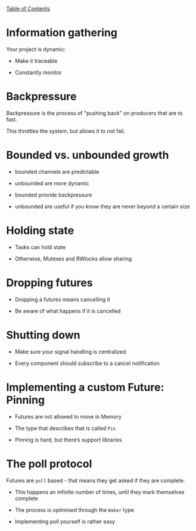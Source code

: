 [Table of Contents](./index.html)

Information gathering
=====================

Your project is dynamic:

-   Make it traceable

-   Constantly monitor

Backpressure
============

Backpressure is the process of "pushing back" on producers that are to
fast.

This throttles the system, but allows it to not fail.

Bounded vs. unbounded growth
============================

-   bounded channels are predictable

-   unbounded are more dynamic

-   bounded provide backpressure

-   unbounded are useful if you know they are never beyond a certain
    size

Holding state
=============

-   Tasks can hold state

-   Otherwise, Mutexes and RWlocks allow sharing

Dropping futures
================

-   Dropping a futures means cancelling it

-   Be aware of what happens if it is cancelled

Shutting down
=============

-   Make sure your signal handling is centralized

-   Every component should subscribe to a cancel notification

Implementing a custom Future: Pinning
=====================================

-   Futures are not allowed to move in Memory

-   The type that describes that is called `Pin`

-   Pinning is hard, but there’s support libraries

The poll protocol
=================

Futures are `poll` based - that means they get asked if they are
complete.

-   This happens an infinite number of times, until they mark themselves
    complete

-   The process is optimised through the `Waker` type

-   Implementing poll yourself is rather easy
